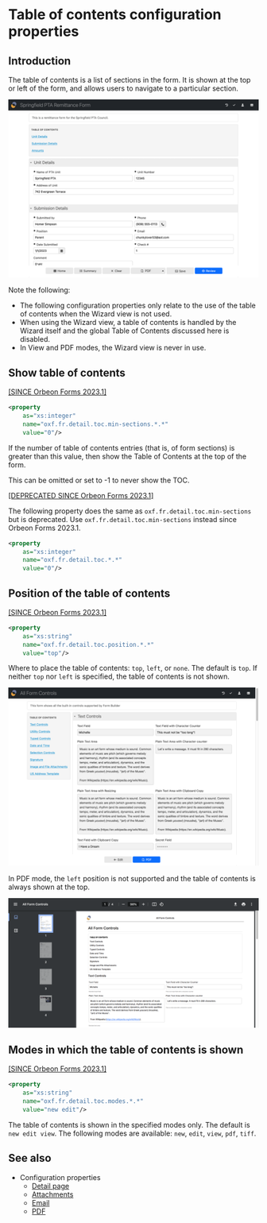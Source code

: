 # Table of contents configuration properties

## Introduction

The table of contents is a list of sections in the form. It is shown at the top or left of the form, and allows users to navigate to a particular section.

![Table of contents on top](../../form-runner/images/toc-top.png)

Note the following:

- The following configuration properties only relate to the use of the table of contents when the Wizard view is not used.
- When using the Wizard view, a table of contents is handled by the Wizard itself and the global Table of Contents discussed here is disabled.
- In View and PDF modes, the Wizard view is never in use.

## Show table of contents

[\[SINCE Orbeon Forms 2023.1\]](/release-notes/orbeon-forms-2023.1.md)

```xml
<property
    as="xs:integer"
    name="oxf.fr.detail.toc.min-sections.*.*"
    value="0"/>
```

If the number of table of contents entries (that is, of form sections) is greater than this value, then show the Table of Contents at the top of the form.

This can be omitted or set to -1 to never show the TOC.

[\[DEPRECATED SINCE Orbeon Forms 2023.1\]](/release-notes/orbeon-forms-2023.1.md)

The following property does the same as `oxf.fr.detail.toc.min-sections` but is deprecated. Use `oxf.fr.detail.toc.min-sections` instead since Orbeon Forms 2023.1.

```xml
<property
    as="xs:integer"
    name="oxf.fr.detail.toc.*.*"
    value="0"/>
```

## Position of the table of contents

[\[SINCE Orbeon Forms 2023.1\]](/release-notes/orbeon-forms-2023.1.md)

```xml
<property
    as="xs:string"
    name="oxf.fr.detail.toc.position.*.*"
    value="top"/>
```

Where to place the table of contents: `top`, `left`, or `none`. The default is `top`. If neither `top` nor `left` is specified, the table of contents is not shown.

![Table of contents on the left](../../form-runner/images/toc-left.png)

In PDF mode, the `left` position is not supported and the table of contents is always shown at the top.

![Table of contents on top in PDF files](../../form-runner/images/toc-top-pdf.png)

## Modes in which the table of contents is shown

[\[SINCE Orbeon Forms 2023.1\]](/release-notes/orbeon-forms-2023.1.md)

```xml
<property
    as="xs:string"
    name="oxf.fr.detail.toc.modes.*.*"
    value="new edit"/>
```

The table of contents is shown in the specified modes only. The default is `new edit view`. The following modes are available: `new`, `edit`, `view`, `pdf`, `tiff`.

## See also

- Configuration properties
    - [Detail page](form-runner-detail-page.md)
    - [Attachments](form-runner-attachments.md)
    - [Email](form-runner-email.md)
    - [PDF](form-runner-pdf.md)